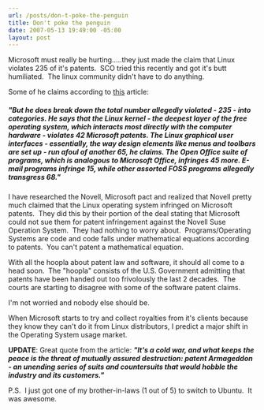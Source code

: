 ```yaml
---
url: /posts/don-t-poke-the-penguin
title: Don't poke the penguin
date: 2007-05-13 19:49:00 -05:00
layout: post
---
```


Microsoft must really be hurting.....they just made the claim that Linux violates 235 of it's patents.  SCO tried this recently and got it's butt humiliated.  The linux community didn't have to do anything.

Some of he claims according to [this](http://money.cnn.com/magazines/fortune/fortune_archive/2007/05/28/100033867/) article:

##### _"But he does break down the total number allegedly violated - 235 - into categories. He says that the Linux kernel - the deepest layer of the free operating system, which interacts most directly with the computer hardware - violates 42 Microsoft patents. The Linux graphical user interfaces - essentially, the way design elements like menus and toolbars are set up - run afoul of another 65, he claims. The Open Office suite of programs, which is analogous to Microsoft Office, infringes 45 more. E-mail programs infringe 15, while other assorted FOSS programs allegedly transgress 68."_

I have researched the Novell, Microsoft pact and realized that Novell pretty much claimed that the Linux operating system infringed on Microsoft patents.  They did this by their portion of the deal stating that Microsoft could not sue them for patent infringement against the Novell Suse Operation System.  They had nothing to worry about.  Programs/Operating Systems are code and code falls under mathematical equations according to patents.  You can't patent a mathematical equation.

With all the hoopla about patent law and software, it should all come to a head soon.  The "hoopla" consists of the U.S. Government admitting that patents have been handed out too frivolously the last 2 decades.  The courts are starting to disagree with some of the software patent claims.

I'm not worried and nobody else should be.

When Microsoft starts to try and collect royalties from it's clients because they know they can't do it from Linux distributors, I predict a major shift in the Operating System usage market.

**UPDATE**: Great quote from the article:
**_"It's a cold war, and what keeps the peace is the threat of mutually assured destruction: patent Armageddon - an unending series of suits and countersuits that would hobble the industry and its customers."_**

P.S.  I just got one of my brother-in-laws (1 out of 5) to switch to Ubuntu.  It was awesome.
